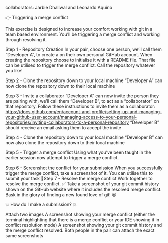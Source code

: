 collaborators: Jarbie Dhaliwal and Leonardo Aquino

👉 Triggering a merge conflict



This exercise is designed to increase your comfort working with git in a team based environment.
You’ll be triggering a merge conflict and working through resolving it.

Step 1 - Repository Creation
In your pair, choose one person, we’ll call them “Developer A”, to create a on their own personal GitHub account.
When creating the repository choose to initialise it with a README file. That file can be utilised to trigger the merge conflict. Call the repository whatever you like!


Step 2 - Clone the repository down to your local machine
“Developer A” can now clone the repository down to their local machine


Step 3 - Invite a collaborator
“Developer A” can now invite the person they are pairing with, we’ll call them “Developer B”, to act as a “collaborator” on that repository. Follow these instructions to invite them as a collaborator:
https://docs.github.com/en/account-and-profile/setting-up-and-managing-your-github-user-account/managing-access-to-your-personal-repositories/inviting-collaborators-to-a-personal-repository
“Developer B” should receive an email asking them to accept the invite


Step 4 - Clone the repository down to your local machine
“Developer B” can now also clone the repository down to their local machine


Step 5 - Trigger a merge conflict
Using what you’ve been taught in the earlier session now attempt to trigger a merge conflict.


Step 6 - Screenshot the conflict for your submission
When you successfully trigger the merge conflict, take a screenshot of it. You can utilise this to submit your task 🙌Step 7 - Resolve the merge conflict
Work together to resolve the merge conflict. ✅
Take a screenshot of your git commit history shown on the GitHub website where it includes the resolved merge conflict.
Bask in the glory of finding a new found love of git! 😍


💥 How do I make a submission? 💥

Attach two images
A screenshot showing your merge conflict (either the terminal highlighting that there is a merge conflict or your IDE showing it in conflict resolution mode)
A screenshot showing your git commit history and the merge conflict resolved.
Both people in the pair can attach the exact same screenshots

